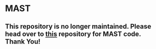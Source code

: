 # MAST

## This repository is no longer maintained. Please head over to [this](https://github.com/Sreyan88/LAPE) repository for MAST code. Thank You!
